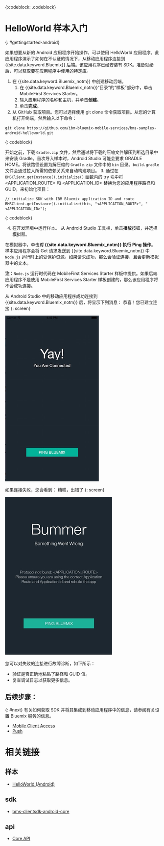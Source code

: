 <!-- Attribute definitions -->
{:codeblock: .codeblock}

# HelloWorld 样本入门
{: #gettingstarted-android}

如果想要从新的 Android 应用程序开始操作，可以使用 HelloWorld 应用程序。此应用程序演示了如何在不认证的情况下，从移动应用程序连接到 {{site.data.keyword.Bluemix}} 后端。该应用程序已经安装有 SDK。准备就绪后，可以获取要在应用程序中使用的特定库。

1. 在 {{site.data.keyword.Bluemix_notm}} 中创建移动后端。
    1. 在 {{site.data.keyword.Bluemix_notm}}“目录”的“样板”部分中，单击 MobileFirst Services Starter。
    2. 输入应用程序的名称和主机，并单击**创建**。
    3. 单击**完成**。
2. 从 GitHub 获取项目。您可以选择使用 git clone 命令获取项目。从您的计算机打开终端，然后输入以下命令：
```
git clone https://github.com/ibm-bluemix-mobile-services/bms-samples-android-helloworld.git
```
{: codeblock}

开始之前，下载 `Gradle.zip` 文件，然后通过将下载的压缩文件解压到所选目录中来安装 Gradle。首次导入样本时，Android Studio 可能会要求 GRADLE HOME。将该路径设置为解压缩的 `Gradle.zip` 文件中的 `bin` 目录。`build.gradle` 文件会通过拉入所需的依赖关系来自动构建项目。
3. 通过在 `BMSClient.getInstance().initialize()` 函数内的 try 块中将 &lt;APPLICATION_ROUTE&gt; 和 &lt;APPLICATION_ID&gt; 替换为您的应用程序路径和 GUID，来初始化项目：
```
// initialize SDK with IBM Bluemix application ID and route
BMSClient.getInstance().initialize(this, "<APPLICATION_ROUTE>", "<APPLICATION_ID>");
```
{: codeblock}

4. 在开发环境中运行样本。
从 Android Studio 工具栏，单击**播放**按钮，并选择模拟器。

  在模拟器中，单击**对 {{site.data.keyword.Bluemix_notm}} 执行 Ping 操作**。样本应用程序会将 Get 请求发送到 {{site.data.keyword.Bluemix_notm}} 中 `Node.js` 运行时上的受保护资源。如果请求成功，那么会验证连接，且会更新模拟器中的文本。

  **注：**`Node.js` 运行时代码在 MobileFirst Services Starter 样板中提供。如果后端应用程序不是使用 MobileFirst Services Starter 样板创建的，那么该应用程序将不会成功连接。

  从 Android Studio 中的移动应用程序成功连接到 {{site.data.keyword.Bluemix_notm}} 后，将显示下列消息：
恭喜！您已建立连接
  {: screen}

  ![图 1. Hello World 应用程序已成功连接到 {{site.data.keyword.Bluemix_notm}}](images/yayconnected.jpg "图 1. Hello World 应用程序已成功连接到 Bluemix")

  如果连接失败，您会看到：
糟糕，出错了
  {: screen}

  ![Hello World 应用程序未连接到 Bluemix](images/bummer_android.jpg "图 2. Hello World 应用程序未连接到 Bluemix")

  您可以对失败的连接进行故障诊断，如下所示：
   * 验证是否正确地粘贴了路径和 GUID 值。
   * 复查调试日志以获取更多信息。

## 后续步骤：
{: #next}
有关如何获取 SDK 并将其集成到移动应用程序中的信息，请参阅有关设置 Bluemix 服务的信息。
   * [Mobile Client Access](../../services/mobileaccess/index.html)
   * [Push](../../services/mobilepush/index.html)

# 相关链接

## 样本
   * [HelloWorld (Android)](https://github.com/ibm-bluemix-mobile-services/bms-samples-android-helloworld)

## sdk
   * [bms-clientsdk-android-core](https://github.com/ibm-bluemix-mobile-services/bms-clientsdk-android-core)

## api
   * [Core API](https://www.{DomainName}/docs/api/content/api/mobilefirst/android/core-api-doc/overview-summary.html)

